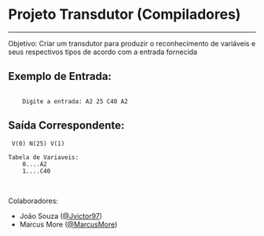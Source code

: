 ﻿<h1>Projeto Transdutor (Compiladores)</h1>
<hr/>
<p>Objetivo: Criar um transdutor para produzir o reconhecimento de variáveis e seus 
respectivos tipos de acordo com a entrada fornecida</p>

<h2>Exemplo de Entrada:</h2>
<code>
    Digite a entrada: A2 25 C40 A2
</code>

<h2>Saída Correspondente:</h2>

```
 V(0) N(25) V(1)

Tabela de Variaveis:
    0....A2
    1....C40
```

<br/>
<p>Colaboradores:<br>
    <ul>
        <li>João Souza (<a href=http://github.com/Jvictor97>@Jvictor97</a>)</li>
        <li>Marcus More (<a href=http://github.com/MarcusMore>@MarcusMore</a>)</li>
    </ul>
</p>
